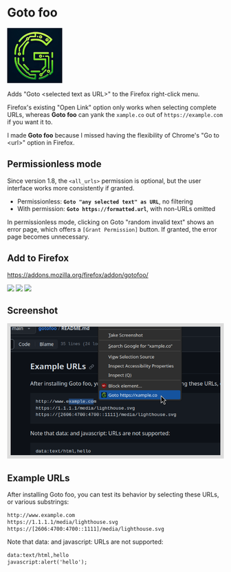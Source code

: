 # Goto foo
![](/src/icon128.png?raw=true)

Adds "Goto &lt;selected text as URL>" to the Firefox right-click menu.

Firefox's existing "Open Link" option only works when selecting complete URLs, whereas **Goto foo** can yank the `xample.co` out of `https://example.com` if you want it to.

I made **Goto foo** because I missed having the flexibility of Chrome's "Go to &lt;url>" option in Firefox.

## Permissionless mode

Since version 1.8, the `<all_urls>` permission is optional, but the user interface works more consistently if granted.

- Permissionless: **`Goto "any selected text" as URL`**, no filtering
- With permission: **`Goto https://formatted.url`**, with non-URLs omitted

In permissionless mode, clicking on Goto "random invalid text" shows an error page, which offers a `[Grant Permission]` button.  If granted, the error page becomes unnecessary.

## Add to Firefox
https://addons.mozilla.org/firefox/addon/gotofoo/  

<picture><img src="https://badgen.net/amo/v/gotofoo"></picture>
<picture><img src="https://badgen.net/amo/users/gotofoo"></picture>
<picture><img src="https://badgen.net/amo/rating/gotofoo"></picture>

## Screenshot
![Screenshot](/misc/screenshot_640x400.png?raw=true)

## Example URLs

After installing Goto foo, you can test its behavior by selecting these URLs, or various substrings:

```
http://www.example.com
https://1.1.1.1/media/lighthouse.svg
https://[2606:4700:4700::1111]/media/lighthouse.svg
```

Note that data: and javascript: URLs are not supported:

```
data:text/html,hello
javascript:alert('hello');
```
